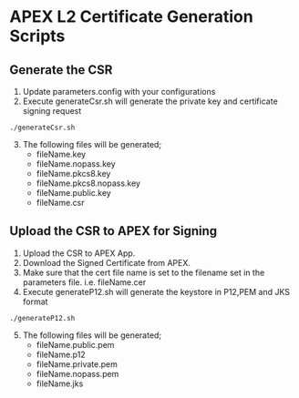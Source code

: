 # APEX L2 Certificate Generation Scripts

## Generate the CSR
1. Update parameters.config with your configurations
2. Execute generateCsr.sh will generate the private key and certificate signing request
```text
./generateCsr.sh
```
3. The following files will be generated;
    - fileName.key
    - fileName.nopass.key
    - fileName.pkcs8.key
    - fileName.pkcs8.nopass.key
    - fileName.public.key
    - fileName.csr

## Upload the CSR to APEX for Signing
1. Upload the CSR to APEX App.
2. Download the Signed Certificate from APEX.
3. Make sure that the cert file name is set to the filename set in the parameters file. i.e. fileName.cer
4. Execute generateP12.sh will generate the keystore in P12,PEM and JKS format
```text
./generateP12.sh
```
5. The following files will be generated;
    - fileName.public.pem
    - fileName.p12
    - fileName.private.pem
    - fileName.nopass.pem
    - fileName.jks
